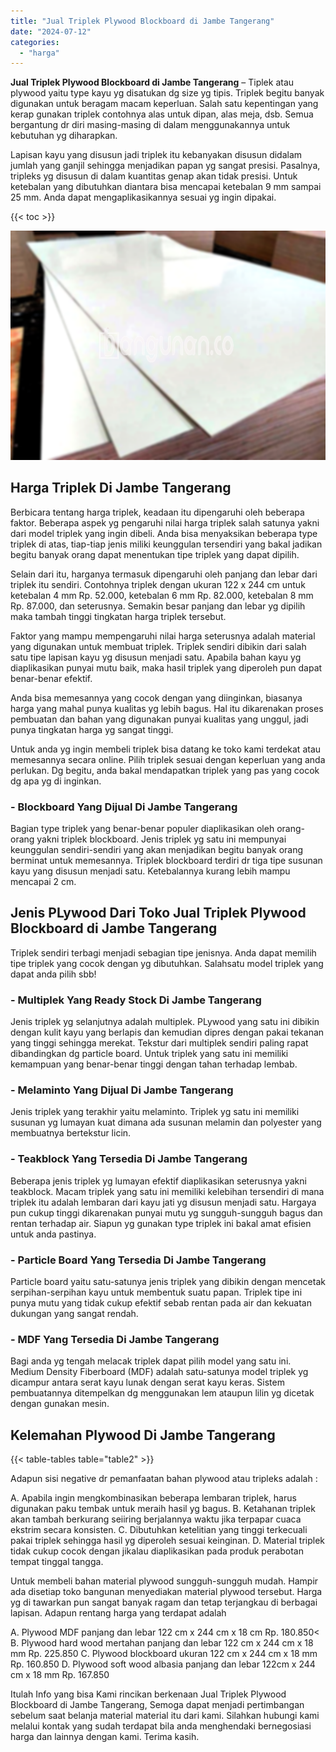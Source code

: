 ```yaml
---
title: "Jual Triplek Plywood Blockboard di Jambe Tangerang"
date: "2024-07-12"
categories: 
  - "harga"
---
```


**Jual Triplek Plywood Blockboard di Jambe Tangerang** – Tiplek atau plywood yaitu type kayu yg disatukan dg size yg tipis. Triplek begitu banyak digunakan untuk beragam macam keperluan. Salah satu kepentingan yang kerap gunakan triplek contohnya alas untuk dipan, alas meja, dsb. Semua bergantung dr diri masing-masing di dalam menggunakannya untuk kebutuhan yg diharapkan.

Lapisan kayu yang disusun jadi triplek itu kebanyakan disusun didalam jumlah yang ganjil sehingga menjadikan papan yg sangat presisi. Pasalnya, tripleks yg disusun di dalam kuantitas genap akan tidak presisi. Untuk ketebalan yang dibutuhkan diantara bisa mencapai ketebalan 9 mm sampai 25 mm. Anda dapat mengaplikasikannya sesuai yg ingin dipakai.

{{< toc >}}

![Jual Triplek Plywood Blockboard di Jambe Tangerang](/images/jual-triplek-murah-43.png)

## Harga Triplek Di Jambe Tangerang

Berbicara tentang harga triplek, keadaan itu dipengaruhi oleh beberapa faktor. Beberapa aspek yg pengaruhi nilai harga triplek salah satunya yakni dari model triplek yang ingin dibeli. Anda bisa menyaksikan beberapa type triplek di atas, tiap-tiap jenis miliki keunggulan tersendiri yang bakal jadikan begitu banyak orang dapat menentukan tipe triplek yang dapat dipilih.

Selain dari itu, harganya termasuk dipengaruhi oleh panjang dan lebar dari triplek itu sendiri. Contohnya triplek dengan ukuran 122 x 244 cm untuk ketebalan 4 mm Rp. 52.000, ketebalan 6 mm Rp. 82.000, ketebalan 8 mm Rp. 87.000, dan seterusnya. Semakin besar panjang dan lebar yg dipilih maka tambah tinggi tingkatan harga triplek tersebut.

Faktor yang mampu mempengaruhi nilai harga seterusnya adalah material yang digunakan untuk membuat triplek. Triplek sendiri dibikin dari salah satu tipe lapisan kayu yg disusun menjadi satu. Apabila bahan kayu yg diaplikasikan punyai mutu baik, maka hasil triplek yang diperoleh pun dapat benar-benar efektif.

Anda bisa memesannya yang cocok dengan yang diinginkan, biasanya harga yang mahal punya kualitas yg lebih bagus. Hal itu dikarenakan proses pembuatan dan bahan yang digunakan punyai kualitas yang unggul, jadi punya tingkatan harga yg sangat tinggi.

Untuk anda yg ingin membeli triplek bisa datang ke toko kami terdekat atau memesannya secara online. Pilih triplek sesuai dengan keperluan yang anda perlukan. Dg begitu, anda bakal mendapatkan triplek yang pas yang cocok dg apa yg di inginkan.

### \- Blockboard Yang Dijual Di Jambe Tangerang

Bagian type triplek yang benar-benar populer diaplikasikan oleh orang-orang yakni triplek blockboard. Jenis triplek yg satu ini mempunyai keunggulan sendiri-sendiri yang akan menjadikan begitu banyak orang berminat untuk memesannya. Triplek blockboard terdiri dr tiga tipe susunan kayu yang disusun menjadi satu. Ketebalannya kurang lebih mampu mencapai 2 cm.

## Jenis PLywood Dari Toko Jual Triplek Plywood Blockboard di Jambe Tangerang

Triplek sendiri terbagi menjadi sebagian tipe jenisnya. Anda dapat memilih tipe triplek yang cocok dengan yg dibutuhkan. Salahsatu model triplek yang dapat anda pilih sbb!

### \- Multiplek Yang Ready Stock Di Jambe Tangerang

Jenis triplek yg selanjutnya adalah multiplek. PLywood yang satu ini dibikin dengan kulit kayu yang berlapis dan kemudian dipres dengan pakai tekanan yang tinggi sehingga merekat. Tekstur dari multiplek sendiri paling rapat dibandingkan dg particle board. Untuk triplek yang satu ini memiliki kemampuan yang benar-benar tinggi dengan tahan terhadap lembab.

### \- Melaminto Yang Dijual Di Jambe Tangerang

Jenis triplek yang terakhir yaitu melaminto. Triplek yg satu ini memiliki susunan yg lumayan kuat dimana ada susunan melamin dan polyester yang membuatnya bertekstur licin.

### \- Teakblock Yang Tersedia Di Jambe Tangerang

Beberapa jenis triplek yg lumayan efektif diaplikasikan seterusnya yakni teakblock. Macam triplek yang satu ini memiliki kelebihan tersendiri di mana triplek itu adalah lembaran dari kayu jati yg disusun menjadi satu. Hargaya pun cukup tinggi dikarenakan punyai mutu yg sungguh-sungguh bagus dan rentan terhadap air. Siapun yg gunakan type triplek ini bakal amat efisien untuk anda pastinya.

### \- Particle Board Yang Tersedia Di Jambe Tangerang

Particle board yaitu satu-satunya jenis triplek yang dibikin dengan mencetak serpihan-serpihan kayu untuk membentuk suatu papan. Triplek tipe ini punya mutu yang tidak cukup efektif sebab rentan pada air dan kekuatan dukungan yang sangat rendah.

### \- MDF Yang Tersedia Di Jambe Tangerang

Bagi anda yg tengah melacak triplek dapat pilih model yang satu ini. Medium Density Fiberboard (MDF) adalah satu-satunya model triplek yg dicampur antara serat kayu lunak dengan serat kayu keras. Sistem pembuatannya ditempelkan dg menggunakan lem ataupun lilin yg dicetak dengan gunakan mesin.

## Kelemahan Plywood Di Jambe Tangerang

{{< table-tables table="table2" >}}

Adapun sisi negative dr pemanfaatan bahan plywood atau tripleks adalah :

A. Apabila ingin mengkombinasikan beberapa lembaran triplek, harus digunakan paku tembak untuk meraih hasil yg bagus. B. Ketahanan triplek akan tambah berkurang seiiring berjalannya waktu jika terpapar cuaca ekstrim secara konsisten. C. Dibutuhkan ketelitian yang tinggi terkecuali pakai triplek sehingga hasil yg diperoleh sesuai keinginan. D. Material triplek tidak cukup cocok dengan jikalau diaplikasikan pada produk perabotan tempat tinggal tangga.

Untuk membeli bahan material plywood sungguh-sungguh mudah. Hampir ada disetiap toko bangunan menyediakan material plywood tersebut. Harga yg di tawarkan pun sangat banyak ragam dan tetap terjangkau di berbagai lapisan. Adapun rentang harga yang terdapat adalah

A. Plywood MDF panjang dan lebar 122 cm x 244 cm x 18 cm Rp. 180.850< B. Plywood hard wood mertahan panjang dan lebar 122 cm x 244 cm x 18 mm Rp. 225.850 C. Plywood blockboard ukuran 122 cm x 244 cm x 18 mm Rp. 160.850 D. Plywood soft wood albasia panjang dan lebar 122cm x 244 cm x 18 mm Rp. 167.850

Itulah Info yang bisa Kami rincikan berkenaan Jual Triplek Plywood Blockboard di Jambe Tangerang, Semoga dapat menjadi pertimbangan sebelum saat belanja material material itu dari kami. Silahkan hubungi kami melalui kontak yang sudah terdapat bila anda menghendaki bernegosiasi harga dan lainnya dengan kami. Terima kasih.
